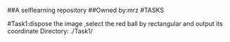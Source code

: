 ##A selflearning repository
##Owned by:mrz
#TASKS                   

#Task1:dispose the image ,select the red ball by rectangular and output its coordinate
Directory: ./Task1/

